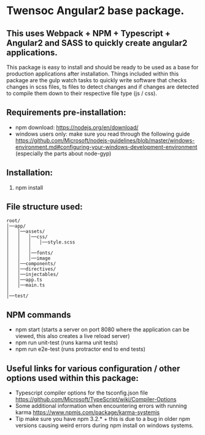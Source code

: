# Twensoc Angular2 base package. 
## This uses Webpack + NPM + Typescript + Angular2 and SASS to quickly create angular2 applications.

This package is easy to install and should be ready to be used as a base for production applications after installation.
Things included within this package are the gulp watch tasks to quickly write software that checks changes in scss files,
ts files to detect changes and if changes are detected to compile them down to their respective file type (js / css).

## Requirements pre-installation:

* npm download: https://nodejs.org/en/download/
* windows users only: make sure you read through the following guide https://github.com/Microsoft/nodejs-guidelines/blob/master/windows-environment.md#configuring-your-windows-development-environment (especially the parts about node-gyp)

## Installation:

1. npm install

## File structure used:

```
root/
│──app/
│	│──assets/
│	│	│──css/
│	│	│	│──style.scss
│	│	│
│	│	│──fonts/
│	│	│──image
│	│──components/
│	│──directives/
│	│──injectables/
│	│──app.ts
│	│──main.ts
│
│──test/
```

## NPM commands

* npm start (starts a server on port 8080 where the application can be viewed, this also creates a live reload server)
* npm run unit-test (runs karma unit tests)
* npm run e2e-test (runs protractor end to end tests)

## Useful links for various configuration / other options used within this package:

* Typescript compiler options for the tsconfig.json file https://github.com/Microsoft/TypeScript/wiki/Compiler-Options
* Some additional information when encountering errors with running karma https://www.npmjs.com/package/karma-systemjs 
* Tip make sure you have npm 3.2.* + this is due to a bug in older npm versions causing weird errors during npm install on windows systems. 